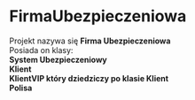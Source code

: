 # FirmaUbezpieczeniowa
Projekt nazywa się <b>Firma Ubezpieczeniowa</b><br>
Posiada on klasy:<br> 
<b>System Ubezpieczeniowy</b><br>
<b>Klient</b><br>
<b>KlientVIP który dziedziczy po klasie Klient</b><br>
<b> Polisa</b><br>
